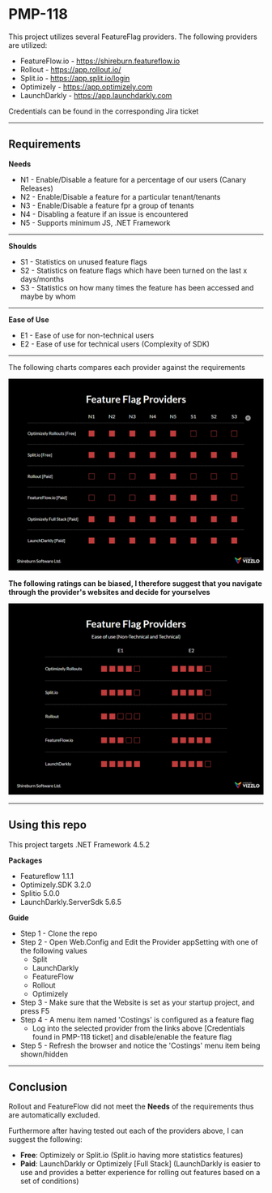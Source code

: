 # PMP-118

This project utilizes several FeatureFlag providers. The following providers are utilized:

* FeatureFlow.io - https://shireburn.featureflow.io
* Rollout - https://app.rollout.io/
* Split.io - https://app.split.io/login
* Optimizely - https://app.optimizely.com
* LaunchDarkly - https://app.launchdarkly.com

Credentials can be found in the corresponding Jira ticket

- - - -

## Requirements

**Needs**
* N1 - Enable/Disable a feature for a percentage of our users (Canary Releases)
* N2 - Enable/Disable a feature for a particular tenant/tenants
* N3 - Enable/Disable a feature fpr a group of tenants
* N4 - Disabling a feature if an issue is encountered
* N5 - Supports minimum JS, .NET Framework
- - - -
**Shoulds**
* S1 - Statistics on unused feature flags
* S2 - Statistics on feature flags which have been turned on the last x days/months
* S3 - Statistics on how many times the feature has been accessed and maybe by whom
- - - -
**Ease of Use**
* E1 - Ease of use for non-technical users
* E2 - Ease of use for technical users (Complexity of SDK)

- - - -

The following charts compares each provider against the requirements

![picture alt](https://github.com/TheReaLee/PMP-118/blob/master/PMP-118.png "Feature Flag Providers")

**The following ratings can be biased, I therefore suggest that you navigate through the provider's websites and decide for yourselves**

![picture alt](https://github.com/TheReaLee/PMP-118/blob/master/PMP-118-EaseOfUse.png "Feature Flag Providers - Ease of Use")

- - - -

## Using this repo

This project targets .NET Framework 4.5.2

**Packages**
- Featureflow 1.1.1
- Optimizely.SDK 3.2.0
- Splitio 5.0.0
- LaunchDarkly.ServerSdk 5.6.5

**Guide**
* Step 1 - Clone the repo
* Step 2 - Open Web.Config and Edit the Provider appSetting with one of the following values
  * Split
  * LaunchDarkly
  * FeatureFlow
  * Rollout
  * Optimizely
* Step 3 - Make sure that the Website is set as your startup project, and press F5
* Step 4 - A menu item named 'Costings' is configured as a feature flag
  * Log into the selected provider from the links above [Credentials found in PMP-118 ticket] and disable/enable the feature flag
* Step 5 - Refresh the browser and notice the 'Costings' menu item being shown/hidden

- - - -

## Conclusion

Rollout and FeatureFlow did not meet the **Needs** of the requirements thus are automatically excluded.

Furthermore after having tested out each of the providers above, I can suggest the following:
* **Free**: Optimizely or Split.io (Split.io having more statistics features)
* **Paid**: LaunchDarkly or Optimizely [Full Stack] (LaunchDarkly is easier to use and provides a better experience for rolling out features based on a set of conditions)
